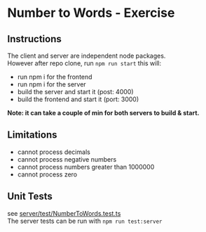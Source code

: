 # Number to Words - Exercise

## Instructions

The client and server are independent node packages.  
However after repo clone, run ```npm run start``` this will:
- run npm i for the frontend
- run npm i for the server
- build the server and start it (post: 4000)
- build the frontend and start it (port: 3000)

**Note: it can take a couple of min for both servers to build & start.**

## Limitations

- cannot process decimals
- cannot process negative numbers
- cannot process numbers greater than 1000000
- cannot process zero

## Unit Tests

see [server/test/NumberToWords.test.ts](./server/test/NumberToWords.test.ts)   
The server tests can be run with ```npm run test:server```